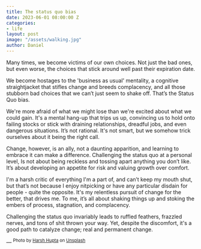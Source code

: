 ```yaml
---
title: The status quo bias
date: 2023-06-01 08:00:00 Z
categories:
- life
layout: post
image: "/assets/walking.jpg"
author: Daniel
---
```


Many times, we become victims of our own choices. Not just the bad ones, but even worse, the choices that stick around well past their expiration date.

We become hostages to the 'business as usual' mentality, a cognitive straightjacket that stifles change and breeds complacency, and all those stubborn bad choices that we can’t just seem to shake off. That’s the Status Quo bias.

We're more afraid of what we might lose than we're excited about what we could gain. It's a mental hang-up that trips us up, convincing us to hold onto failing stocks or stick with draining relationships, dreadful jobs, and even dangerous situations. It’s not rational. It's not smart, but we somehow trick ourselves about it being the right call.

Change, however, is an ally, not a daunting apparition, and learning to embrace it can make a difference. Challenging the status quo at a personal level, Is not about being reckless and tossing apart anything you don’t like. It’s about developing an appetite for risk and valuing growth over comfort.

I'm a harsh critic of everything I'm a part of, and can’t keep my mouth shut, but that’s not because I enjoy nitpicking or have any particular disdain for people - quite the opposite. It's my relentless pursuit of change for the better, that drives me. To me, it’s all about shaking things up and stoking the embers of process, stagnation, and complacency.

Challenging the status quo invariably leads to ruffled feathers, frazzled nerves, and tons of shit thrown your way. Yet, despite the discomfort, it's a good path to catalyze change; real and permanent change.

—
<sup>Photo by <a href="https://unsplash.com/fr/@imharsh081?utm_source=unsplash&utm_medium=referral&utm_content=creditCopyText">Harsh Hupta</a> on <a href="https://unsplash.com/photos/nVDB1IGq64s?utm_source=unsplash&utm_medium=referral&utm_content=creditCopyText">Unsplash</a></sup>  